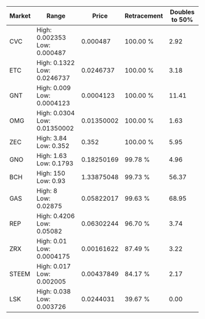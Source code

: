 | Market | Range | Price| Retracement | Doubles to 50% |
| --- | --- | --- | --- | --- |
| CVC | High: 0.002353<br />Low: 0.000487 | 0.000487 | 100.00 % | 2.92 |
| ETC | High: 0.1322<br />Low: 0.0246737 | 0.0246737 | 100.00 % | 3.18 |
| GNT | High: 0.009<br />Low: 0.0004123 | 0.0004123 | 100.00 % | 11.41 |
| OMG | High: 0.0304<br />Low: 0.01350002 | 0.01350002 | 100.00 % | 1.63 |
| ZEC | High: 3.84<br />Low: 0.352 | 0.352 | 100.00 % | 5.95 |
| GNO | High: 1.63<br />Low: 0.1793 | 0.18250169 | 99.78 % | 4.96 |
| BCH | High: 150<br />Low: 0.93 | 1.33875048 | 99.73 % | 56.37 |
| GAS | High: 8<br />Low: 0.02875 | 0.05822017 | 99.63 % | 68.95 |
| REP | High: 0.4206<br />Low: 0.05082 | 0.06302244 | 96.70 % | 3.74 |
| ZRX | High: 0.01<br />Low: 0.0004175 | 0.00161622 | 87.49 % | 3.22 |
| STEEM | High: 0.017<br />Low: 0.002005 | 0.00437849 | 84.17 % | 2.17 |
| LSK | High: 0.038<br />Low: 0.003726 | 0.0244031 | 39.67 % | 0.00 |
